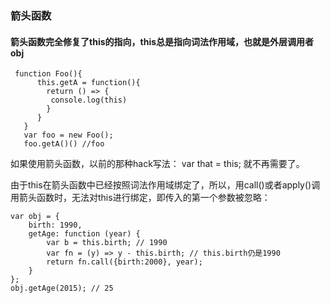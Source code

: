 ### 箭头函数
#### 箭头函数完全修复了this的指向，this总是指向词法作用域，也就是外层调用者obj
```
 function Foo(){
      this.getA = function(){
        return () => {
         console.log(this)
        } 
      }
   }
   var foo = new Foo();
   foo.getA()() //foo
```
如果使用箭头函数，以前的那种hack写法：
var that = this;
就不再需要了。

由于this在箭头函数中已经按照词法作用域绑定了，所以，用call()或者apply()调用箭头函数时，无法对this进行绑定，即传入的第一个参数被忽略：
```
var obj = {
    birth: 1990,
    getAge: function (year) {
        var b = this.birth; // 1990
        var fn = (y) => y - this.birth; // this.birth仍是1990
        return fn.call({birth:2000}, year);
    }
};
obj.getAge(2015); // 25
```